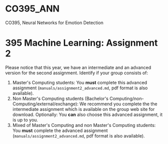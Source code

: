 # CO395_ANN
CO395, Neural Networks for Emotion Detection

395 Machine Learning: Assignment 2
=====================================

Please notice that this year, we have an intermediate and an advanced version 
for the second assignment. Identify if your group consists of: 

1. Master's Computing students: You **must** complete this advanced assignment 
(`manuals/assignment2_advanced.md`, pdf format is also available).
2. Non Master's Computing students 
(Bachelor's Computing/non-Computing/external/exchange): We recommend you 
complete the the intermediate assignment which is available on the group web 
site for download. Optionally: You **can** also choose this advanced assignment,
 it is up to you.
3. Mixed of Master's Computing and non Master's Computing students: You 
 **must** complete the advanced assignment (`manuals/assignment2_advanced.md`, 
 pdf format is also available).
